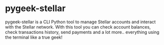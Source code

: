# pygeek-stellar

pygeek-stellar is a CLI Python tool to manage Stellar accounts and interact with the Stellar network. With this tool you can check account balances, check transactions history, send payments and a lot more.. everything using the terminal like a true geek! 
